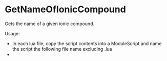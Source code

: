 # GetNameOfIonicCompound
Gets the name of a given ionic compound.

Usage:
- In each lua file, copy the script contents into a ModuleScript and name the script the following file name excluding .lua
- 